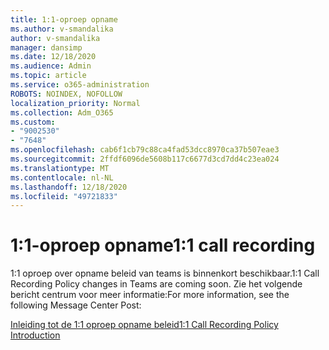 ```yaml
---
title: 1:1-oproep opname
ms.author: v-smandalika
author: v-smandalika
manager: dansimp
ms.date: 12/18/2020
ms.audience: Admin
ms.topic: article
ms.service: o365-administration
ROBOTS: NOINDEX, NOFOLLOW
localization_priority: Normal
ms.collection: Adm_O365
ms.custom:
- "9002530"
- "7648"
ms.openlocfilehash: cab6f1cb79c88ca4fad53dcc8970ca37b507eae3
ms.sourcegitcommit: 2ffdf6096de5608b117c6677d3cd7dd4c23ea024
ms.translationtype: MT
ms.contentlocale: nl-NL
ms.lasthandoff: 12/18/2020
ms.locfileid: "49721833"
---
```

# <a name="11-call-recording"></a><span data-ttu-id="ce9ce-102">1:1-oproep opname</span><span class="sxs-lookup"><span data-stu-id="ce9ce-102">1:1 call recording</span></span>

<span data-ttu-id="ce9ce-103">1:1 oproep over opname beleid van teams is binnenkort beschikbaar.</span><span class="sxs-lookup"><span data-stu-id="ce9ce-103">1:1 Call Recording Policy changes in Teams are coming soon.</span></span> <span data-ttu-id="ce9ce-104">Zie het volgende bericht centrum voor meer informatie:</span><span class="sxs-lookup"><span data-stu-id="ce9ce-104">For more information, see the following Message Center Post:</span></span>

[<span data-ttu-id="ce9ce-105">Inleiding tot de 1:1 oproep opname beleid</span><span class="sxs-lookup"><span data-stu-id="ce9ce-105">1:1 Call Recording Policy Introduction</span></span>](https://admin.microsoft.com/AdminPortal/Home)
